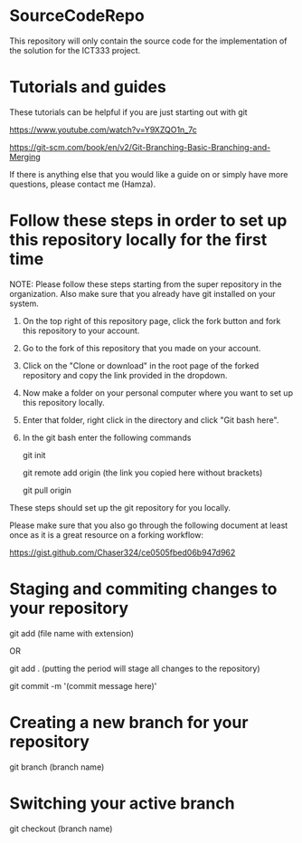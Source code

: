 # SourceCodeRepo
This repository will only contain the source code for the implementation of the solution for the ICT333 project.

# Tutorials and guides
These tutorials can be helpful if you are just starting out with git

https://www.youtube.com/watch?v=Y9XZQO1n_7c

https://git-scm.com/book/en/v2/Git-Branching-Basic-Branching-and-Merging

If there is anything else that you would like a guide on or simply have more questions, please contact me (Hamza).

# Follow these steps in order to set up this repository locally for the first time

NOTE: Please follow these steps starting from the super repository in the organization. Also make sure that you already have git installed on your system.

1. On the top right of this repository page, click the fork button and fork this
repository to your account.

2. Go to the fork of this repository that you made on your account.

3. Click on the "Clone or download" in the root page of the forked repository and copy the link provided in the dropdown.

4. Now make a folder on your personal computer where you want to set up this repository locally.

5. Enter that folder, right click in the directory and click "Git bash here".

6. In the git bash enter the following commands

	git init
	
	git remote add origin (the link you copied here without brackets)
	
	git pull origin
	
These steps should set up the git repository for you locally.

Please make sure that you also go through the following document at least once as it is a great resource on a forking workflow:

https://gist.github.com/Chaser324/ce0505fbed06b947d962

# Staging and commiting changes to your repository
git add (file name with extension)

OR

git add . (putting the period will stage all changes to the repository)

git commit -m '(commit message here)'

# Creating a new branch for your repository
git branch (branch name)

# Switching your active branch
git checkout (branch name)